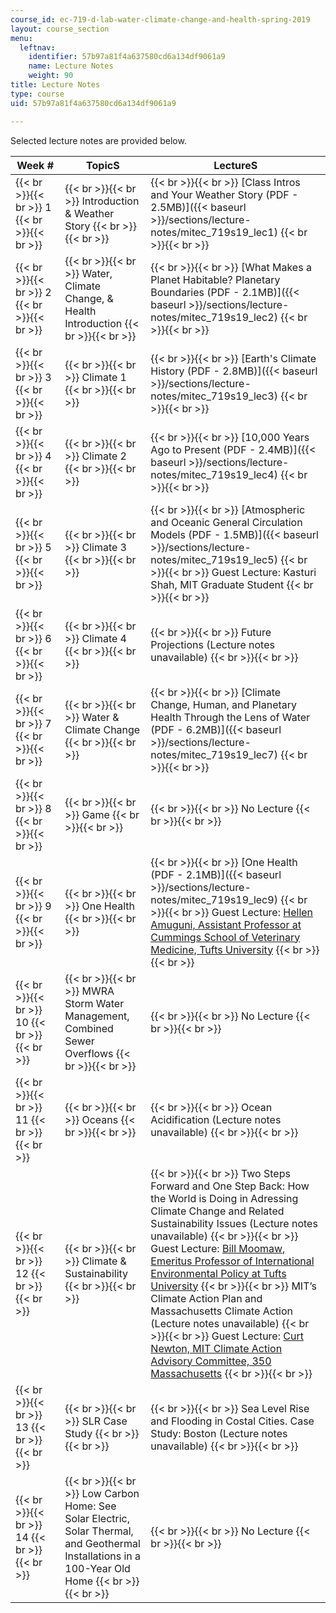 ```yaml
---
course_id: ec-719-d-lab-water-climate-change-and-health-spring-2019
layout: course_section
menu:
  leftnav:
    identifier: 57b97a81f4a637580cd6a134df9061a9
    name: Lecture Notes
    weight: 90
title: Lecture Notes
type: course
uid: 57b97a81f4a637580cd6a134df9061a9

---
```


Selected lecture notes are provided below.

| Week # | TopicS | LectureS |
| --- | --- | --- |
|  {{< br >}}{{< br >}} 1 {{< br >}}{{< br >}}  |  {{< br >}}{{< br >}} Introduction & Weather Story {{< br >}}{{< br >}}  |  {{< br >}}{{< br >}} [Class Intros and Your Weather Story (PDF - 2.5MB)]({{< baseurl >}}/sections/lecture-notes/mitec_719s19_lec1) {{< br >}}{{< br >}}  |
|  {{< br >}}{{< br >}} 2 {{< br >}}{{< br >}}  |  {{< br >}}{{< br >}} Water, Climate Change, & Health Introduction {{< br >}}{{< br >}}  |  {{< br >}}{{< br >}} [What Makes a Planet Habitable? Planetary Boundaries (PDF - 2.1MB)]({{< baseurl >}}/sections/lecture-notes/mitec_719s19_lec2) {{< br >}}{{< br >}}  |
|  {{< br >}}{{< br >}} 3 {{< br >}}{{< br >}}  |  {{< br >}}{{< br >}} Climate 1 {{< br >}}{{< br >}}  |  {{< br >}}{{< br >}} [Earth's Climate History (PDF - 2.8MB)]({{< baseurl >}}/sections/lecture-notes/mitec_719s19_lec3) {{< br >}}{{< br >}}  |
|  {{< br >}}{{< br >}} 4 {{< br >}}{{< br >}}  |  {{< br >}}{{< br >}} Climate 2 {{< br >}}{{< br >}}  |  {{< br >}}{{< br >}} [10,000 Years Ago to Present (PDF - 2.4MB)]({{< baseurl >}}/sections/lecture-notes/mitec_719s19_lec4) {{< br >}}{{< br >}}  |
|  {{< br >}}{{< br >}} 5 {{< br >}}{{< br >}}  |  {{< br >}}{{< br >}} Climate 3 {{< br >}}{{< br >}}  |  {{< br >}}{{< br >}} [Atmospheric and Oceanic General Circulation Models (PDF - 1.5MB)]({{< baseurl >}}/sections/lecture-notes/mitec_719s19_lec5) {{< br >}}{{< br >}} Guest Lecture: Kasturi Shah, MIT Graduate Student {{< br >}}{{< br >}}  |
|  {{< br >}}{{< br >}} 6 {{< br >}}{{< br >}}  |  {{< br >}}{{< br >}} Climate 4 {{< br >}}{{< br >}}  |  {{< br >}}{{< br >}} Future Projections (Lecture notes unavailable) {{< br >}}{{< br >}}  |
|  {{< br >}}{{< br >}} 7 {{< br >}}{{< br >}}  |  {{< br >}}{{< br >}} Water & Climate Change {{< br >}}{{< br >}}  |  {{< br >}}{{< br >}} [Climate Change, Human, and Planetary Health Through the Lens of Water (PDF - 6.2MB)]({{< baseurl >}}/sections/lecture-notes/mitec_719s19_lec7) {{< br >}}{{< br >}}  |
|  {{< br >}}{{< br >}} 8 {{< br >}}{{< br >}}  |  {{< br >}}{{< br >}} Game {{< br >}}{{< br >}}  |  {{< br >}}{{< br >}} No Lecture {{< br >}}{{< br >}}  |
|  {{< br >}}{{< br >}} 9 {{< br >}}{{< br >}}  |  {{< br >}}{{< br >}} One Health {{< br >}}{{< br >}}  |  {{< br >}}{{< br >}} [One Health (PDF - 2.1MB)]({{< baseurl >}}/sections/lecture-notes/mitec_719s19_lec9) {{< br >}}{{< br >}} Guest Lecture: [Hellen Amuguni, Assistant Professor at Cummings School of Veterinary Medicine, Tufts University](http://vetprofiles.tufts.edu/faculty/janetrix-hellen-amuguni) {{< br >}}{{< br >}}  |
|  {{< br >}}{{< br >}} 10 {{< br >}}{{< br >}}  |  {{< br >}}{{< br >}} MWRA Storm Water Management, Combined Sewer Overflows {{< br >}}{{< br >}}  |  {{< br >}}{{< br >}} No Lecture {{< br >}}{{< br >}}  |
|  {{< br >}}{{< br >}} 11 {{< br >}}{{< br >}}  |  {{< br >}}{{< br >}} Oceans {{< br >}}{{< br >}}  |  {{< br >}}{{< br >}} Ocean Acidification (Lecture notes unavailable) {{< br >}}{{< br >}}  |
|  {{< br >}}{{< br >}} 12 {{< br >}}{{< br >}}  |  {{< br >}}{{< br >}} Climate & Sustainability {{< br >}}{{< br >}}  |  {{< br >}}{{< br >}} Two Steps Forward and One Step Back: How the World is Doing in Adressing Climate Change and Related Sustainability Issues (Lecture notes unavailable) {{< br >}}{{< br >}} Guest Lecture: [Bill Moomaw, Emeritus Professor of International Environmental Policy at Tufts University](https://fletcher.tufts.edu/people/william-moomaw) {{< br >}}{{< br >}} MIT’s Climate Action Plan and Massachusetts Climate Action (Lecture notes unavailable) {{< br >}}{{< br >}} Guest Lecture: [Curt Newton, MIT Climate Action Advisory Committee, 350 Massachusetts](https://climate.mit.edu/users/curt-newton) {{< br >}}{{< br >}}  |
|  {{< br >}}{{< br >}} 13 {{< br >}}{{< br >}}  |  {{< br >}}{{< br >}} SLR Case Study {{< br >}}{{< br >}}  |  {{< br >}}{{< br >}} Sea Level Rise and Flooding in Costal Cities. Case Study: Boston (Lecture notes unavailable) {{< br >}}{{< br >}}  |
|  {{< br >}}{{< br >}} 14 {{< br >}}{{< br >}}  |  {{< br >}}{{< br >}} Low Carbon Home: See Solar Electric, Solar Thermal, and Geothermal Installations in a 100-Year Old Home {{< br >}}{{< br >}}  |  {{< br >}}{{< br >}} No Lecture {{< br >}}{{< br >}}